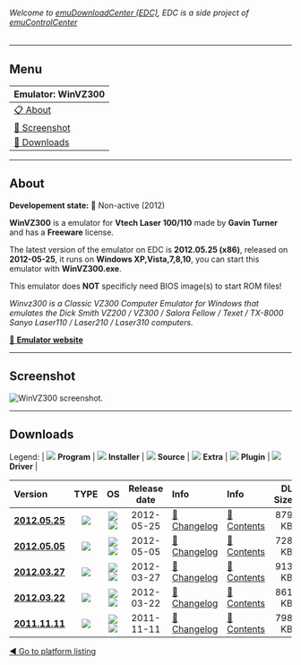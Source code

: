 ###### Welcome to [emuDownloadCenter (EDC)](https://github.com/PhoenixInteractiveNL/emuDownloadCenter/wiki/), EDC is a side project of [emuControlCenter](https://github.com/PhoenixInteractiveNL/emuControlCenter/wiki/)
***
## Menu
| **Emulator: WinVZ300** |
|:---------|
| [:clipboard: About](#about) |
| [:sunrise: Screenshot](#screen) |
| [:floppy_disk: Downloads](#downloads) |
***
## About
**Developement state:** :red_circle: Non-active (2012)

**WinVZ300** is a emulator for **Vtech Laser 100/110** made by **Gavin Turner** and has a **Freeware** license.

The latest version of the emulator on EDC is **2012.05.25 (x86)**, released on **2012-05-25**, it runs on **Windows XP,Vista,7,8,10**, you can start this emulator with **WinVZ300.exe**.

This emulator does **NOT** specificly need BIOS image(s) to start ROM files!

_Winvz300 is a Classic VZ300 Computer Emulator for Windows that emulates the Dick Smith VZ200 / VZ300 / Salora Fellow / Texet / TX-8000 Sanyo Laser110 / Laser210 / Laser310 computers._

[:link: **Emulator website**](http://emutopia.com/vzalive.bluebilby.com/winvz300/)
***
## Screenshot
![](https://raw.githubusercontent.com/PhoenixInteractiveNL/emuDownloadCenter/master/hooks/winvz300/emulator_screen_01.jpg "WinVZ300 screenshot.")
***
## Downloads
Legend:
| ![](https://raw.githubusercontent.com/wiki/PhoenixInteractiveNL/emuDownloadCenter/images_misc/icon_program_24.png) **Program** | 
![](https://raw.githubusercontent.com/wiki/PhoenixInteractiveNL/emuDownloadCenter/images_misc/icon_installer_24.png) **Installer** | 
![](https://raw.githubusercontent.com/wiki/PhoenixInteractiveNL/emuDownloadCenter/images_misc/icon_source_code_24.png) **Source** | 
![](https://raw.githubusercontent.com/wiki/PhoenixInteractiveNL/emuDownloadCenter/images_misc/icon_extra_24.png) **Extra** | 
![](https://raw.githubusercontent.com/wiki/PhoenixInteractiveNL/emuDownloadCenter/images_misc/icon_plugin_24.png) **Plugin** | 
![](https://raw.githubusercontent.com/wiki/PhoenixInteractiveNL/emuDownloadCenter/images_misc/icon_driver_24.png) **Driver** | 


| Version  | TYPE | OS | Release date  | Info       | Info       | DL Size    |
|:---------|:----:|:--:|:-------------:|:-----------|:-----------|-----------:|
| [**2012.05.25**](https://github.com/PhoenixInteractiveNL/edc-repo0002/raw/master/winvz300/2012.05.25.7z) | ![](https://raw.githubusercontent.com/wiki/PhoenixInteractiveNL/emuDownloadCenter/images_misc/icon_program_24.png) | ![](https://raw.githubusercontent.com/wiki/PhoenixInteractiveNL/emuDownloadCenter/images_misc/logo_windows_24.png)![](https://raw.githubusercontent.com/wiki/PhoenixInteractiveNL/emuDownloadCenter/images_misc/icon_32-bit_24.png) | 2012-05-25 | [:page_facing_up: Changelog](https://github.com/PhoenixInteractiveNL/edc-repo0002/blob/master/winvz300/2012.05.25_changelog.txt) | [:mag_right: Contents](https://github.com/PhoenixInteractiveNL/edc-repo0002/blob/master/winvz300/2012.05.25_contents.txt) | 879 KB |
| [**2012.05.05**](https://github.com/PhoenixInteractiveNL/edc-repo0002/raw/master/winvz300/2012.05.05.7z) | ![](https://raw.githubusercontent.com/wiki/PhoenixInteractiveNL/emuDownloadCenter/images_misc/icon_program_24.png) | ![](https://raw.githubusercontent.com/wiki/PhoenixInteractiveNL/emuDownloadCenter/images_misc/logo_windows_24.png)![](https://raw.githubusercontent.com/wiki/PhoenixInteractiveNL/emuDownloadCenter/images_misc/icon_32-bit_24.png) | 2012-05-05 | [:page_facing_up: Changelog](https://github.com/PhoenixInteractiveNL/edc-repo0002/blob/master/winvz300/2012.05.05_changelog.txt) | [:mag_right: Contents](https://github.com/PhoenixInteractiveNL/edc-repo0002/blob/master/winvz300/2012.05.05_contents.txt) | 728 KB |
| [**2012.03.27**](https://github.com/PhoenixInteractiveNL/edc-repo0002/raw/master/winvz300/2012.03.27.7z) | ![](https://raw.githubusercontent.com/wiki/PhoenixInteractiveNL/emuDownloadCenter/images_misc/icon_program_24.png) | ![](https://raw.githubusercontent.com/wiki/PhoenixInteractiveNL/emuDownloadCenter/images_misc/logo_windows_24.png)![](https://raw.githubusercontent.com/wiki/PhoenixInteractiveNL/emuDownloadCenter/images_misc/icon_32-bit_24.png) | 2012-03-27 | [:page_facing_up: Changelog](https://github.com/PhoenixInteractiveNL/edc-repo0002/blob/master/winvz300/2012.03.27_changelog.txt) | [:mag_right: Contents](https://github.com/PhoenixInteractiveNL/edc-repo0002/blob/master/winvz300/2012.03.27_contents.txt) | 913 KB |
| [**2012.03.22**](https://github.com/PhoenixInteractiveNL/edc-repo0002/raw/master/winvz300/2012.03.22.7z) | ![](https://raw.githubusercontent.com/wiki/PhoenixInteractiveNL/emuDownloadCenter/images_misc/icon_program_24.png) | ![](https://raw.githubusercontent.com/wiki/PhoenixInteractiveNL/emuDownloadCenter/images_misc/logo_windows_24.png)![](https://raw.githubusercontent.com/wiki/PhoenixInteractiveNL/emuDownloadCenter/images_misc/icon_32-bit_24.png) | 2012-03-22 | [:page_facing_up: Changelog](https://github.com/PhoenixInteractiveNL/edc-repo0002/blob/master/winvz300/2012.03.22_changelog.txt) | [:mag_right: Contents](https://github.com/PhoenixInteractiveNL/edc-repo0002/blob/master/winvz300/2012.03.22_contents.txt) | 861 KB |
| [**2011.11.11**](https://github.com/PhoenixInteractiveNL/edc-repo0002/raw/master/winvz300/2011.11.11.7z) | ![](https://raw.githubusercontent.com/wiki/PhoenixInteractiveNL/emuDownloadCenter/images_misc/icon_program_24.png) | ![](https://raw.githubusercontent.com/wiki/PhoenixInteractiveNL/emuDownloadCenter/images_misc/logo_windows_24.png)![](https://raw.githubusercontent.com/wiki/PhoenixInteractiveNL/emuDownloadCenter/images_misc/icon_32-bit_24.png) | 2011-11-11 | [:page_facing_up: Changelog](https://github.com/PhoenixInteractiveNL/edc-repo0002/blob/master/winvz300/2011.11.11_changelog.txt) | [:mag_right: Contents](https://github.com/PhoenixInteractiveNL/edc-repo0002/blob/master/winvz300/2011.11.11_contents.txt) | 798 KB |

[:arrow_backward: Go to platform listing](https://github.com/PhoenixInteractiveNL/emuDownloadCenter/wiki/EDC-Platform-List)
